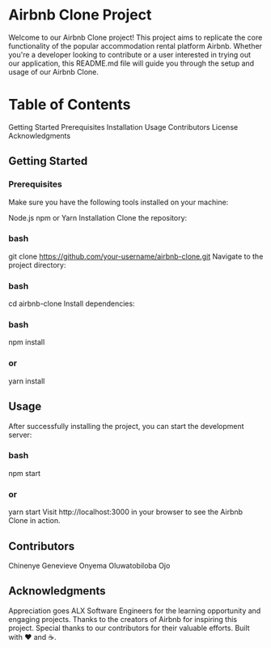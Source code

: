 # Airbnb Clone Project
Welcome to our Airbnb Clone project! This project aims to replicate the core functionality of the popular accommodation rental platform Airbnb. Whether you're a developer looking to
contribute or a user interested in trying out our application, this README.md file will guide you through the setup and usage of our Airbnb Clone.

# Table of Contents
Getting Started
	Prerequisites
	Installation
Usage
Contributors
License
Acknowledgments


## Getting Started
### Prerequisites

Make sure you have the following tools installed on your machine:

Node.js
npm or Yarn
Installation
Clone the repository:

### bash

git clone https://github.com/your-username/airbnb-clone.git
Navigate to the project directory:

### bash
cd airbnb-clone
Install dependencies:

### bash
npm install
### or
yarn install

## Usage
After successfully installing the project, you can start the development server:

### bash

npm start
### or
yarn start
Visit http://localhost:3000 in your browser to see the Airbnb Clone in action.

## Contributors

Chinenye Genevieve Onyema
Oluwatobiloba Ojo

## Acknowledgments
Appreciation goes ALX Software Engineers for the learning opportunity and engaging projects.
Thanks to the creators of Airbnb for inspiring this project.
Special thanks to our contributors for their valuable efforts.
Built with ❤️ and ☕️.
